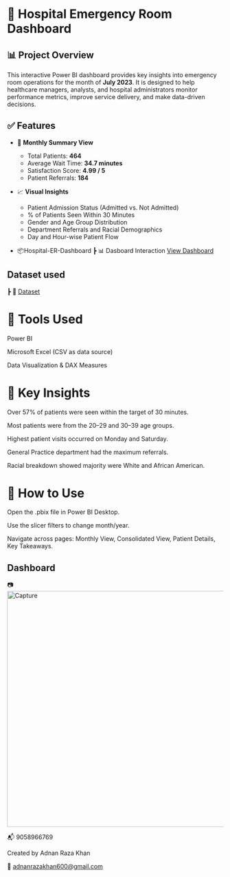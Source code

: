 # 🏥 Hospital Emergency Room Dashboard

## 📊 Project Overview

This interactive Power BI dashboard provides key insights into emergency room operations for the month of **July 2023**. It is designed to help healthcare managers, analysts, and hospital administrators monitor performance metrics, improve service delivery, and make data-driven decisions.

## ✅ Features

- 📌 **Monthly Summary View**
  - Total Patients: **464**
  - Average Wait Time: **34.7 minutes**
  - Satisfaction Score: **4.99 / 5**
  - Patient Referrals: **184**

- 📈 **Visual Insights**
  - Patient Admission Status (Admitted vs. Not Admitted)
  - % of Patients Seen Within 30 Minutes
  - Gender and Age Group Distribution
  - Department Referrals and Racial Demographics
  - Day and Hour-wise Patient Flow
 
- 📦Hospital-ER-Dashboard
  ┣ 📊 Dasboard Interaction <a href="https://github.com/Adnankhan3970/Health-Care-Dashboard/blob/main/Capture.PNG">View Dashboard</a>

## Dataset used
  ┣ 📂 <a href="https://github.com/Adnankhan3970/Health-Care-Dashboard/blob/main/Hospital%20ER_Data.csv">Dataset</a>

# 🧰 Tools Used

Power BI

Microsoft Excel (CSV as data source)

Data Visualization & DAX Measures

# 🚀 Key Insights

Over 57% of patients were seen within the target of 30 minutes.

Most patients were from the 20–29 and 30–39 age groups.

Highest patient visits occurred on Monday and Saturday.

General Practice department had the maximum referrals.

Racial breakdown showed majority were White and African American.

# 📌 How to Use

Open the .pbix file in Power BI Desktop.

Use the slicer filters to change month/year.

Navigate across pages: Monthly View, Consolidated View, Patient Details, Key Takeaways.

## Dashboard

📷 <img width="894" height="548" alt="Capture" src="https://github.com/user-attachments/assets/88b12827-18ec-422c-a147-8790b4f8d51c" />

📬 9058966769

Created by Adnan Raza Khan

📧 adnanrazakhan600@gmail.com


 
  
